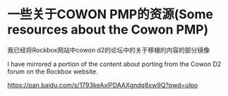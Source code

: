 # 一些关于COWON PMP的资源(Some resources about the Cowon PMP)



我已经将Rockbox网站中cowon d2的论坛中的关于移植的内容的部分镜像

I have mirrored a portion of the content about porting from the Cowon D2 forum on the Rockbox website.

https://pan.baidu.com/s/1793keAxlPDAAXgndq8xw9Q?pwd=ulpo 
